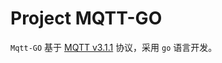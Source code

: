 # Project MQTT-GO
`Mqtt-GO` 基于 [MQTT v3.1.1](http://docs.oasis-open.org/mqtt/mqtt/v3.1.1/os/mqtt-v3.1.1-os.html) 协议，采用 `go` 语言开发。